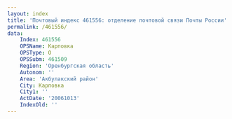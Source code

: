 ```yaml
---
layout: index
title: 'Почтовый индекс 461556: отделение почтовой связи Почты России'
permalink: /461556/
data:
    Index: 461556
    OPSName: Карповка
    OPSType: О
    OPSSubm: 461509
    Region: 'Оренбургская область'
    Autonom: ''
    Area: 'Акбулакский район'
    City: Карповка
    City1: ''
    ActDate: '20061013'
    IndexOld: ''
---
```

